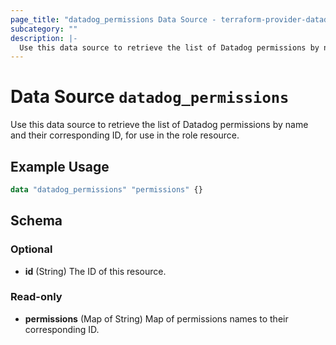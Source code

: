 ```yaml
---
page_title: "datadog_permissions Data Source - terraform-provider-datadog"
subcategory: ""
description: |-
  Use this data source to retrieve the list of Datadog permissions by name and their corresponding ID, for use in the role resource.
---
```


# Data Source `datadog_permissions`

Use this data source to retrieve the list of Datadog permissions by name and their corresponding ID, for use in the role resource.

## Example Usage

```terraform
data "datadog_permissions" "permissions" {}
```

## Schema

### Optional

- **id** (String) The ID of this resource.

### Read-only

- **permissions** (Map of String) Map of permissions names to their corresponding ID.


